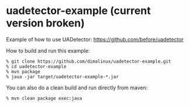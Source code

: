 uadetector-example (current version broken)
==================

Example of how to use UADetector: https://github.com/before/uadetector

How to build and run this example:

    % git clone https://github.com/dimalinux/uadetector-example.git
    % cd uadetector-example
    % mvn package
    % java -jar target/uadetector-example-*.jar

You can also do a clean build and run directly from maven:

    % mvn clean package exec:java
